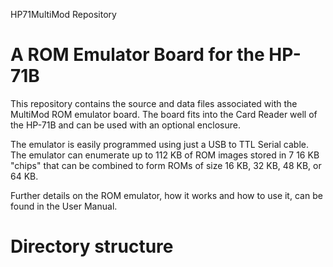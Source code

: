 HP71MultiMod Repository

# A ROM Emulator Board for the HP-71B
This repository contains the source and data files associated with
the MultiMod ROM emulator board. The board fits into the Card Reader
well of the HP-71B and can be used with an optional enclosure.

The emulator is easily programmed using just a USB to TTL Serial cable.
The emulator can enumerate up to 112 KB of ROM images stored in 7 16 KB
"chips" that can be combined to form ROMs of size 16 KB, 32 KB, 48 KB,
or 64 KB.

Further details on the ROM emulator, how it works and how to use it, can
be found in the User Manual.

# Directory structure